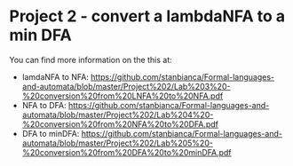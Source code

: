 # Project 2 - convert a lambdaNFA to a min DFA

You can find more information on the this at:
- lamdaNFA to NFA: https://github.com/stanbianca/Formal-languages-and-automata/blob/master/Project%202/Lab%203%20-%20conversion%20from%20LNFA%20to%20NFA.pdf
- NFA to DFA: https://github.com/stanbianca/Formal-languages-and-automata/blob/master/Project%202/Lab%204%20-%20conversion%20from%20NFA%20to%20DFA.pdf
- DFA to minDFA: https://github.com/stanbianca/Formal-languages-and-automata/blob/master/Project%202/Lab%205%20-%20conversion%20from%20DFA%20to%20minDFA.pdf
